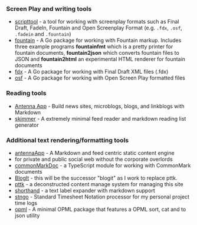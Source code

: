 
### Screen Play and writing tools

- [scripttool](https://rsdoiel.github.io/scripttool/) - a tool for working with screenplay formats such as Final Draft, FadeIn, Fountain and Open Screenplay Format (e.g. `.fdx`, `.osf`, `.fadein` and `.fountain`)
- [fountain](https://rsdoiel.github.io/fountain/) - A Go package for working with Fountain markup. Includes three example programs **fountainfmt** which is a pretty printer for fountain documents, **fountain2json** which converts fountain files to JSON  and **fountain2html** an experimental HTML renderer for fountain documents
- [fdx](https://rsdoiel.github.io/fdx/) - A Go package for working with Final Draft XML files (.fdx)
- [osf](https://rsdoiel.github.io/osf/) - A Go package for working with Open Screen Play formatted files

### Reading tools


- [Antenna App](https://rsdoiel.github.io/antennaApp) - Build news sites, microblogs, blogs, and linkblogs with Markdown
- [skimmer](https://rsdoiel.github.io/skimmer/) - A extremely minimal feed reader and markdown reading list generator

### Additional text rendering/formatting tools

- [antennaApp](https://rsdoiel.github.io/antennaApp) - A Markdown and feed centric static content engine
 - for private and public social web without the corporate overlords
- [commonMarkDoc](https://rsdoiel.github.io/commonMarkDoc) - a TypeScript module for working with CommonMark documents
- [BlogIt](https://rsdoiel.github.io/BlogIt) - this will be the successor "blogit" as I work to replace pttk.
- [pttk](https://rsdoiel.github.io/pttk/) - a deconstructed content manage system for managing this site
- [shorthand](https://rsdoiel.github.io/shorthand/) - a text label expander with markdown support
- [stngo](https://rsdoiel.github.io/stngo/) - Standard Timesheet Notation processor for my personal project time logs
- [opml](https://rsdoiel.github.io/opml/) - A minimal OPML package that features a OPML sort, cat and to json utility

